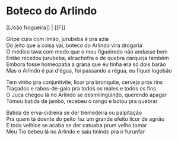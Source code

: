 # Boteco do Arlindo
[[João Nogueira]] | [[F]]

Gripe cura com limão, jurubeba é pra azia  
Do jeito que a coisa vai, boteco do Arlindo vira drogaria  
O médico tava com medo que o meu figueiredo não andasse bem  
Então receitou jurubeba, alcachofra e de quebra carqueja também  
Embora fosse homeopatia a grana que eu tinha era só dois barão  
Mas o Arlindo é pai d'égua, foi passando a régua, eu fiquei logobão  

Tem vinho pra conjuntivite, licor pra bronquite, cerveja pros rins  
Traçados e rabos-de-galo pra todos os males e todos os fins  
O Juca chegou lá no Arlindo se desmilingüindo, querendo apagar  
Tomou batida de jambo, recebeu o rango e botou pra quebrar  

Batida de erva-cidreira se der tremedeira ou palpitação  
Pra quem tá doente do peito faz um grande efeito licor de agrião  
E toda velhice se acaba se der catuaba prum velho tomar  
Meu Tio bebeu lá no Arlindo e saiu tinindo pra ir furunfar  